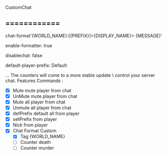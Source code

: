 CustomChat 

============
---

chat-format'{WORLD_NAME}:[{PREFIX}]<{DISPLAY_NAME}> {MESSAGE}'

enable-formatter: true

disablechat: false


default-player-prefix: Default

...
The counters will come to a more stable update
\ control your server chat.
Features 
Commands :
  - [X] Mute mute player from chat
  - [X] UnMute mute player from chat
  - [X] Mute all player from chat
  - [X] Unmute all player from chat
  - [X] defPrefix default all from player
  - [X] setPrefix from player
  - [X] Nick from player
  - [X] Chat Format Custom
    - [X] Tag {WORLD_NAME}
    - [ ] Counter death
    - [ ] Counter murder
